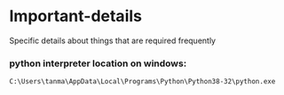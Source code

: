 # Important-details
Specific details about things that are required frequently
### python interpreter location on windows: 
`C:\Users\tanma\AppData\Local\Programs\Python\Python38-32\python.exe`
